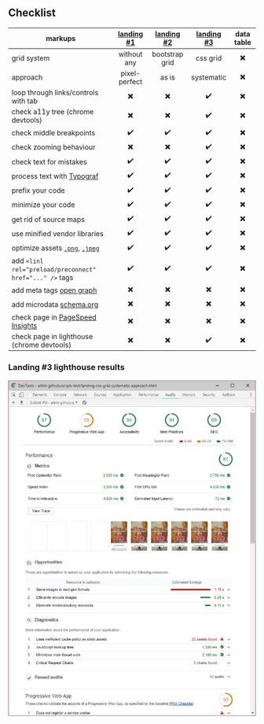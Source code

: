
## Checklist

markups | [landing #1](https://al4str.github.io/spb-test/landing-gridless-pixel-perfect-approach.html) | [landing #2](https://al4str.github.io/spb-test/landing-bootstrap-grid.html) | [landing #3](https://al4str.github.io/spb-test/landing-css-grid-systematic-approach.html) | data table
--- | :---: | :---: | :---: | :---:
grid system | without any | bootstrap grid | css grid | ✖️
approach | pixel-perfect | as is | systematic | ✖️
loop through links/controls with tab | ✖️ | ✖️ | ✔️️ | ✖️
check a11y tree (chrome devtools) | ✖️ | ✖️ | ✔️️ | ✖️
check middle breakpoints | ✔️️ | ✔️ | ✔️️ | ✖️
check zooming behaviour | ✖️ | ✖️ | ✔️️ | ✖️
check text for mistakes | ✔️ | ✔️️ | ✔️️ | ✖️
process text with [Typograf](https://www.artlebedev.ru/tools/typograf/) | ✔️️ | ✔️️ | ✔️️ | ✖️
prefix your code | ✔️ | ✔️️ | ✔️️ | ✖️
minimize your code | ✔️️ | ✔️️ | ✔️️ | ✖️
get rid of source maps | ✔️️ | ✔️ | ✔️️ | ✖️
use minified vendor libraries | ✔️️ | ✔️️ | ✔️️ | ✖️
optimize assets [`.png`](https://tinypng.com/), [`.jpeg`](https://tinyjpg.com/) | ✔️ | ✔️️ | ✔️️ | ✖️
add `<linl rel="preload/preconnect" href="..." />` tags | ✔️️ | ✔️ | ✔️️ | ✖️
add meta tags [open graph](http://ogp.me/) | ✖️ | ✖️ | ✖️ | ✖️
add microdata [schema.org](https://schema.org/) | ✖️ | ✖️ | ✖️ | ✖️
check page in [PageSpeed Insights](https://developers.google.com/speed/pagespeed/insights/) | ✖️ | ✖️ | ✖️️️ | ✖️
check page in lighthouse (chrome devtools) | ✖️ | ✖️ | ✔️️ | ✖️

### Landing #3 lighthouse results

![](https://github.com/al4str/spb-test/raw/master/lighthouse.jpg "lighthouse results")
